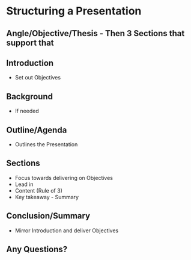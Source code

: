 # Structuring a Presentation

## Angle/Objective/Thesis - Then 3 Sections that support that

## Introduction

- Set out Objectives

## Background

- If needed

## Outline/Agenda

- Outlines the Presentation

## Sections

- Focus towards delivering on Objectives
-   Lead in
- Content (Rule of 3)
- Key takeaway - Summary

## Conclusion/Summary

- Mirror Introduction and deliver Objectives

## Any Questions?
